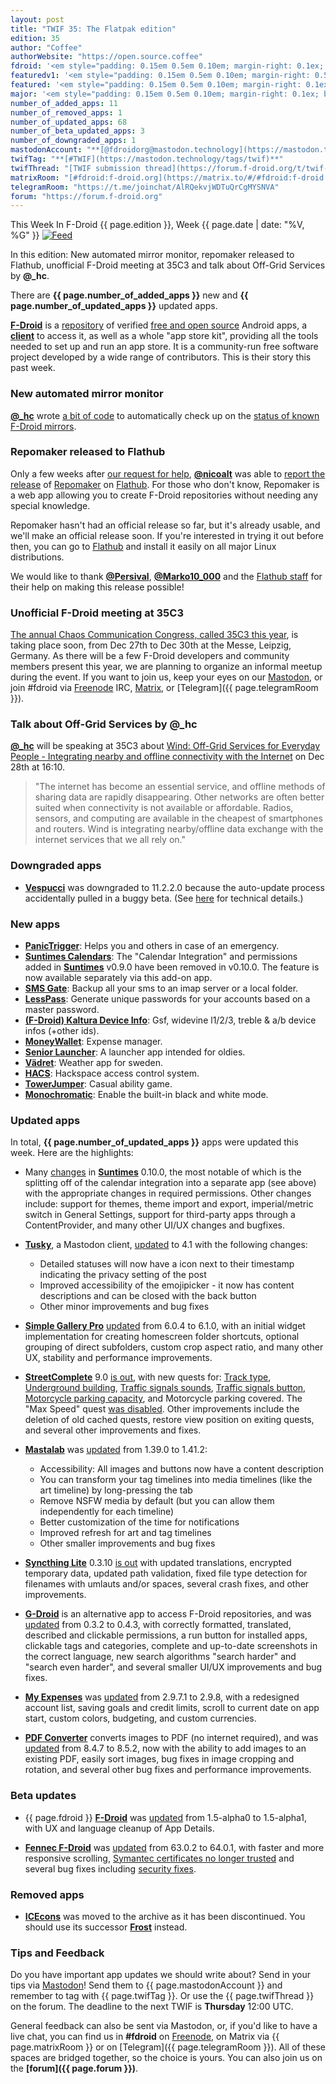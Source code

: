 ```yaml
---
layout: post
title: "TWIF 35: The Flatpak edition"
edition: 35
author: "Coffee"
authorWebsite: "https://open.source.coffee"
fdroid: '<em style="padding: 0.15em 0.5em 0.10em; margin-right: 0.1ex; border-style: solid; border-width: medium; border-radius: 1em; color: #0d47a1; font-style: normal; font-weight: bold;">F-Droid</em>'
featuredv1: '<em style="padding: 0.15em 0.5em 0.10em; margin-right: 0.5ex; box-shadow: 0.1em 0.05em 0.1em rgba(0, 0, 0, 0.3); border-radius: 1em; color: black; background: linear-gradient(orange, yellow);">Featured</em>'
featured: '<em style="padding: 0.15em 0.5em 0.10em; margin-right: 0.1ex; border-style: solid; border-width: medium; border-radius: 1em; color: orange; font-style: normal; font-weight: bold;">Featured</em>'
major: '<em style="padding: 0.15em 0.5em 0.10em; margin-right: 0.1ex; border-style: solid; border-width: medium; border-radius: 1em; color: #8ab000; font-style: normal; font-weight: bold;">Major</em>'
number_of_added_apps: 11
number_of_removed_apps: 1
number_of_updated_apps: 68
number_of_beta_updated_apps: 3
number_of_downgraded_apps: 1
mastodonAccount: "**[@fdroidorg@mastodon.technology](https://mastodon.technology/@fdroidorg)**"
twifTag: "**[#TWIF](https://mastodon.technology/tags/twif)**"
twifThread: "[TWIF submission thread](https://forum.f-droid.org/t/twif-submission-thread)"
matrixRoom: "[#fdroid:f-droid.org](https://matrix.to/#/#fdroid:f-droid.org)"
telegramRoom: "https://t.me/joinchat/AlRQekvjWDTuQrCgMYSNVA"
forum: "https://forum.f-droid.org"
---
```


This Week In F-Droid {{ page.edition }}, Week {{ page.date | date: "%V, %G" }} <a href="{{ site.baseurl }}/feed.xml"><img src="{{ site.baseurl }}/assets/Feed-icon-16x16.png" alt="Feed"></a>

In this edition: New automated mirror monitor, repomaker released to Flathub, unofficial F-Droid meeting at 35C3 and talk about Off-Grid Services by **@\_hc**.

There are **{{ page.number_of_added_apps }}** new and **{{ page.number_of_updated_apps }}** updated apps.

<!--more-->

**[F-Droid](https://f-droid.org/)** is a [repository](https://f-droid.org/packages/) of verified [free and open source](https://en.wikipedia.org/wiki/Free_and_open-source_software) Android apps, a **[client](https://f-droid.org/app/org.fdroid.fdroid)** to access it, as well as a whole "app store kit", providing all the tools needed to set up and run an app store. It is a community-run free software project developed by a wide range of contributors. This is their story this past week.

### New automated mirror monitor

**[@\_hc](https://forum.f-droid.org/u/hans)** wrote [a bit of code](https://gitlab.com/fdroid/mirror-monitor) to automatically check up on the [status of known F-Droid mirrors](https://fdroid.gitlab.io/mirror-monitor/).

### Repomaker released to Flathub

Only a few weeks after [our request for help](https://mastodon.technology/@fdroidorg/101125670095790694), **[@nicoalt](https://forum.f-droid.org/u/nicoalt)** was able to [report the release](https://mastodonten.de/@nicoalt/101246351037397549) of [Repomaker](https://f-droid.org/repomaker/) on [Flathub](https://flathub.org). For those who don't know, Repomaker is a web app allowing you to create F-Droid repositories without needing any special knowledge.

Repomaker hasn't had an official release so far, but it's already usable, and we'll make an official release soon. If you're interested in trying it out before then, you can go to [Flathub](https://flathub.org/apps/details/org.fdroid.Repomaker) and install it easily on all major Linux distributions.

We would like to thank **[@Persival](https://gitlab.com/Persival)**, **[@Marko10_000](https://gitlab.com/Marko10_000)** and the [Flathub staff](https://flathub.org/about) for their help on making this release possible!

### Unofficial F-Droid meeting at 35C3

[The annual Chaos Communication Congress, called 35C3 this year](https://events.ccc.de/congress/2018/wiki/index.php/Main_Page), is taking place soon, from Dec 27th to Dec 30th at the Messe, Leipzig, Germany. As there will be a few F-Droid developers and community members present this year, we are planning to organize an informal meetup during the event. If you want to join us, keep your eyes on our [Mastodon](https://joinmastodon.org), or join #fdroid via [Freenode](https://freenode.net) IRC, [Matrix](https://matrix.to/#/#fdroid:f-droid.org), or [Telegram]({{ page.telegramRoom }}).

### Talk about Off-Grid Services by **@\_hc**

**[@\_hc](https://forum.f-droid.org/u/hans)** will be speaking at 35C3 about [Wind: Off-Grid Services for Everyday People - Integrating nearby and offline connectivity with the Internet](https://fahrplan.events.ccc.de/congress/2018/Fahrplan/events/9595.html) on Dec 28th at 16:10.

> "The internet has become an essential service, and offline methods of sharing data are rapidly disappearing. Other networks are often better suited when connectivity is not available or affordable.  Radios, sensors, and computing are available in the cheapest of smartphones and routers. Wind is integrating nearby/offline data exchange with the internet services that we all rely on."

### Downgraded apps

* **[Vespucci](https://f-droid.org/app/de.blau.android)** was downgraded to 11.2.2.0 because the auto-update process accidentally pulled in a buggy beta. (See [here](https://github.com/MarcusWolschon/osmeditor4android/issues/796#issuecomment-448131335) for technical details.)

### New apps

* **[PanicTrigger](https://f-droid.org/app/at.tacticaldevc.panictrigger)**: Helps you and others in case of an emergency.
* **[Suntimes Calendars](https://f-droid.org/app/com.forrestguice.suntimescalendars)**: The "Calendar Integration" and permissions added in **[Suntimes](https://f-droid.org/app/com.forrestguice.suntimeswidget)** v0.9.0 have been removed in v0.10.0. The feature is now available separately via this add-on app.
* **[SMS Gate](https://f-droid.org/app/com.github.axet.smsgate)**: Backup all your sms to an imap server or a local folder.
* **[LessPass](https://f-droid.org/app/com.lesspass.android)**: Generate unique passwords for your accounts based on a master password.
* **[(F-Droid) Kaltura Device Info](https://f-droid.org/app/com.oF2pks.kalturadeviceinfos)**: Gsf, widevine l1/2/3, treble & a/b device infos (+other ids).
* **[MoneyWallet](https://f-droid.org/app/com.oriondev.moneywallet)**: Expense manager.
* **[Senior Launcher](https://f-droid.org/app/de.nodomain.tobihille.seniorlauncher)**: A launcher app intended for oldies.
* **[Vädret](https://f-droid.org/app/fi.kroon.vadret)**: Weather app for sweden.
* **[HACS](https://f-droid.org/app/io.mainframe.hacs)**: Hackspace access control system.
* **[TowerJumper](https://f-droid.org/app/org.pipoypipagames.towerjumper)**: Casual ability game.
* **[Monochromatic](https://f-droid.org/app/uk.co.richyhbm.monochromatic)**: Enable the built-in black and white mode.

### Updated apps

In total, **{{ page.number_of_updated_apps }}** apps were updated this week. Here are the highlights:

* Many [changes](https://github.com/forrestguice/SuntimesWidget/blob/HEAD/CHANGELOG.md) in **[Suntimes](https://f-droid.org/app/com.forrestguice.suntimeswidget)** 0.10.0, the most notable of which is the splitting off of the calendar integration into a separate app (see above) with the appropriate changes in required permissions. Other changes include: support for themes, theme import and export, imperial/metric switch in General Settings, support for third-party apps through a ContentProvider, and many other UI/UX changes and bugfixes.

* **[Tusky](https://f-droid.org/app/com.keylesspalace.tusky)**, a Mastodon client, [updated](https://github.com/tuskyapp/Tusky/releases) to 4.1 with the following changes:
  * Detailed statuses will now have a icon next to their timestamp indicating the privacy setting of the post
  * Improved accessibility of the emojipicker - it now has content descriptions and can be closed with the back button
  * Other minor improvements and bug fixes

* **[Simple Gallery Pro](https://f-droid.org/app/com.simplemobiletools.gallery.pro)** [updated](https://github.com/SimpleMobileTools/Simple-Gallery/blob/HEAD/CHANGELOG.md) from 6.0.4 to 6.1.0, with an initial widget implementation for creating homescreen folder shortcuts, optional grouping of direct subfolders, custom crop aspect ratio, and many other UX, stability and performance improvements.

* **[StreetComplete](https://f-droid.org/app/de.westnordost.streetcomplete)** 9.0 [is out](https://github.com/westnordost/StreetComplete/releases), with new quests for: [Track type](https://github.com/westnordost/StreetComplete/pull/959), [Underground building](https://github.com/westnordost/StreetComplete/issues/912), [Traffic signals sounds](https://github.com/westnordost/StreetComplete/pull/1268), [Traffic signals button](https://github.com/westnordost/StreetComplete/issues/574), [Motorcycle parking capacity](https://github.com/westnordost/StreetComplete/issues/1181), and Motorcycle parking covered. The "Max Speed" quest [was disabled](https://github.com/westnordost/StreetComplete/issues/1281). Other improvements include the deletion of old cached quests, restore view position on exiting quests, and several other improvements and fixes.

* **[Mastalab](https://f-droid.org/app/fr.gouv.etalab.mastodon)** was [updated](https://gitlab.com/tom79/mastalab/tags) from 1.39.0 to 1.41.2:
  * Accessibility: All images and buttons now have a content description
  * You can transform your tag timelines into media timelines (like the art timeline) by long-pressing the tab
  * Remove NSFW media by default (but you can allow them independently for each timeline)
  * Better customization of the time for notifications
  * Improved refresh for art and tag timelines
  * Other smaller improvements and bug fixes

* **[Syncthing Lite](https://f-droid.org/app/net.syncthing.lite)** 0.3.10 [is out](https://github.com/syncthing/syncthing-lite/releases) with updated translations, encrypted temporary data, updated path validation, fixed file type detection for filenames with umlauts and/or spaces, several crash fixes, and other improvements.

* **[G-Droid](https://f-droid.org/app/org.gdroid.gdroid)** is an alternative app to access F-Droid repositories, and was [updated](https://gitlab.com/gdroid/gdroidclient/tags) from 0.3.2 to 0.4.3, with correctly formatted, translated, described and clickable permissions, a run button for installed apps, clickable tags and categories, complete and up-to-date screenshots in the correct language, new search algorithms "search harder" and "search even harder", and several smaller UI/UX improvements and bug fixes.

* **[My Expenses](https://f-droid.org/app/org.totschnig.myexpenses)** was [updated](http://www.myexpenses.mobi/#versionlist) from 2.9.7.1 to 2.9.8, with a redesigned account list, saving goals and credit limits, scroll to current date on app start, custom colors, budgeting, and custom currencies.
 
* **[PDF Converter](https://f-droid.org/app/swati4star.createpdf)** converts images to PDF (no internet required), and was [updated](https://github.com/Swati4star/Images-to-PDF/releases) from 8.4.7 to 8.5.2, now with the ability to add images to an existing PDF, easily sort images, bug fixes in image cropping and rotation, and several other bug fixes and performance improvements.

### Beta updates

* {{ page.fdroid }} **[F-Droid](https://f-droid.org/app/org.fdroid.fdroid)** was [updated](https://gitlab.com/fdroid/fdroidclient/raw/HEAD/CHANGELOG.md) from 1.5-alpha0 to 1.5-alpha1, with UX and language cleanup of App Details.

* **[Fennec F-Droid](https://f-droid.org/app/org.mozilla.fennec_fdroid)** was [updated](https://www.mozilla.org/en-US/firefox/android/notes/) from 63.0.2 to 64.0.1, with faster and more responsive scrolling, [Symantec certificates no longer trusted](https://blog.mozilla.org/security/2018/07/30/update-on-the-distrust-of-symantec-tls-certificates/) and several bug fixes including [security fixes](https://www.mozilla.org/security/advisories/mfsa2018-29/).

### Removed apps

* **[ICEcons](https://f-droid.org/wiki/page/ovh.ice.icecons)** was moved to the archive as it has been discontinued. You should use its successor **[Frost](https://f-droid.org/app/com.dkanada.icecons)** instead.

### Tips and Feedback

Do you have important app updates we should write about? Send in your tips via [Mastodon](https://joinmastodon.org)! Send them to {{ page.mastodonAccount }} and remember to tag with {{ page.twifTag }}. Or use the {{ page.twifThread }} on the forum. The deadline to the next TWIF is **Thursday** 12:00 UTC.

General feedback can also be sent via Mastodon, or, if you'd like to have a live chat, you can find us in **#fdroid** on [Freenode](https://freenode.net), on Matrix via {{ page.matrixRoom }} or on [Telegram]({{ page.telegramRoom }}). All of these spaces are bridged together, so the choice is yours. You can also join us on the **[forum]({{ page.forum }})**.
